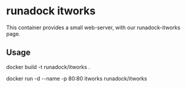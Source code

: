 # runadock itworks

This container provides a small web-server, with our runadock-itworks page.

## Usage

docker build -t runadock/itworks .

docker run -d --name -p 80:80 itworks runadock/itworks

